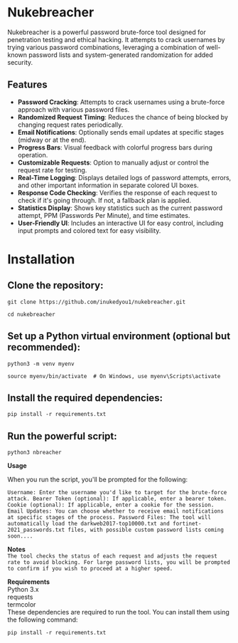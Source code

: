 # Nukebreacher

Nukebreacher is a powerful password brute-force tool designed for penetration testing and ethical hacking. It attempts to crack usernames by trying various password combinations, leveraging a combination of well-known password lists and system-generated randomization for added security.

## Features

- **Password Cracking**: Attempts to crack usernames using a brute-force approach with various password files.
- **Randomized Request Timing**: Reduces the chance of being blocked by changing request rates periodically.
- **Email Notifications**: Optionally sends email updates at specific stages (midway or at the end).
- **Progress Bars**: Visual feedback with colorful progress bars during operation.
- **Customizable Requests**: Option to manually adjust or control the request rate for testing.
- **Real-Time Logging**: Displays detailed logs of password attempts, errors, and other important information in separate colored UI boxes.
- **Response Code Checking**: Verifies the response of each request to check if it's going through. If not, a fallback plan is applied.
- **Statistics Display**: Shows key statistics such as the current password attempt, PPM (Passwords Per Minute), and time estimates.
- **User-Friendly UI**: Includes an interactive UI for easy control, including input prompts and colored text for easy visibility.

# Installation


## **Clone the repository:**

`git clone https://github.com/inukedyou1/nukebreacher.git `

`cd nukebreacher`

## **Set up a Python virtual environment (optional but recommended):**

`python3 -m venv myenv`

`source myenv/bin/activate  # On Windows, use myenv\Scripts\activate`

## **Install the required dependencies:**

`pip install -r requirements.txt
` 
## **Run the powerful script:**

`python3 nbreacher`


 


 




**Usage** 

When you run the script, you'll be prompted for the following:

`Username: Enter the username you'd like to target for the brute-force attack.
Bearer Token (optional): If applicable, enter a bearer token.
Cookie (optional): If applicable, enter a cookie for the session.
Email Updates: You can choose whether to receive email notifications at specific stages of the process.
Password Files: The tool will automatically load the darkweb2017-top10000.txt and fortinet-2021_passwords.txt files, with possible custom password lists coming soon....` 

**Notes**
\
`The tool checks the status of each request and adjusts the request rate to avoid blocking.
For large password lists, you will be prompted to confirm if you wish to proceed at a higher speed.
`

**Requirements**
\
Python 3.x \
requests \
termcolor\
These dependencies are required to run the tool. You can install them using the following command:

`pip install -r requirements.txt`
